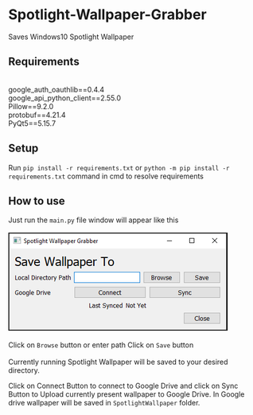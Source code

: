 # Spotlight-Wallpaper-Grabber

Saves Windows10 Spotlight Wallpaper

## Requirements
<br>google_auth_oauthlib==0.4.4
<br>google_api_python_client==2.55.0
<br>Pillow==9.2.0
<br>protobuf==4.21.4
<br>PyQt5==5.15.7

## Setup

Run `pip install -r requirements.txt` or `python -m pip install -r requirements.txt` command in cmd to resolve requirements

## How to use

Just run the `main.py` file
window will appear like this<br><br>
<img src=Screenshots/first_screen.png><br><br>
Click on `Browse` button or enter path
Click on `Save` button <br><br>
Currently running Spotlight Wallpaper will be saved to your desired directory.

Click on Connect Button to connect to Google Drive and click on Sync Button to Upload currently present wallpaper to Google Drive.
In Google drive wallpaper will be saved in `SpotlightWallpaper` folder.
